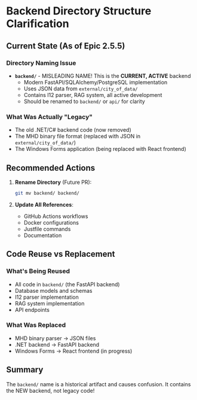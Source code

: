 # Backend Directory Structure Clarification

## Current State (As of Epic 2.5.5)

### Directory Naming Issue
- **`backend/`** - MISLEADING NAME! This is the **CURRENT, ACTIVE** backend
  - Modern FastAPI/SQLAlchemy/PostgreSQL implementation
  - Uses JSON data from `external/city_of_data/`
  - Contains I12 parser, RAG system, all active development
  - Should be renamed to `backend/` or `api/` for clarity

### What Was Actually "Legacy"
- The old .NET/C# backend code (now removed)
- The MHD binary file format (replaced with JSON in `external/city_of_data/`)
- The Windows Forms application (being replaced with React frontend)

## Recommended Actions

1. **Rename Directory** (Future PR):
   ```bash
   git mv backend/ backend/
   ```

2. **Update All References**:
   - GitHub Actions workflows
   - Docker configurations
   - Justfile commands
   - Documentation

## Code Reuse vs Replacement

### What's Being Reused
- All code in `backend/` (the FastAPI backend)
- Database models and schemas
- I12 parser implementation
- RAG system implementation
- API endpoints

### What Was Replaced
- MHD binary parser → JSON files
- .NET backend → FastAPI backend
- Windows Forms → React frontend (in progress)

## Summary
The `backend/` name is a historical artifact and causes confusion. 
It contains the NEW backend, not legacy code!